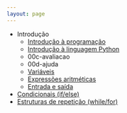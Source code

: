 ```yaml
---
layout: page
---
```


- Introdução
  - [Introdução à programação](00a-intro-programacao)
  - [Introdução à linguagem Python](00b-intro-python)
  - 00c-avaliacao
  - 00d-ajuda
  - [Variáveis](01a-variaveis)
  - [Expressões aritméticas](01b-expressoes)
  - [Entrada e saída](01c-entrada-saida)
- [Condicionais (if/else)](02-if-else)
- [Estruturas de repetição (while/for)](https://docs.google.com/presentation/d/1fIC4ntPE-z-rJNGRwaMYT6U64yitrdRe7SORdhAXNDo/edit?usp=sharing)